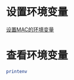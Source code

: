 # 设置环境变量
[设置MAC的环境变量](https://phoenixnap.com/kb/set-environment-variable-mac)

# 查看环境变量
```zsh
printenv
```
